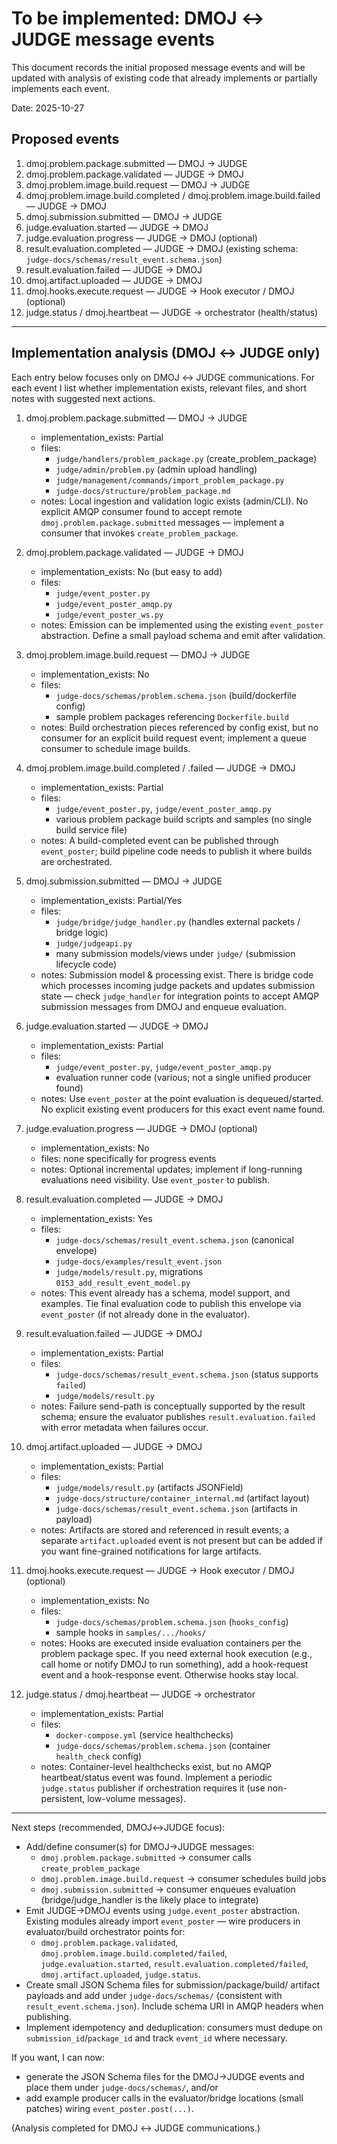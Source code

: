 # To be implemented: DMOJ ↔ JUDGE message events

This document records the initial proposed message events and will be updated with analysis of existing code that already implements or partially implements each event.

Date: 2025-10-27

## Proposed events

1. dmoj.problem.package.submitted — DMOJ → JUDGE
2. dmoj.problem.package.validated — JUDGE → DMOJ
3. dmoj.problem.image.build.request — DMOJ → JUDGE
4. dmoj.problem.image.build.completed / dmoj.problem.image.build.failed — JUDGE → DMOJ
5. dmoj.submission.submitted — DMOJ → JUDGE
6. judge.evaluation.started — JUDGE → DMOJ
7. judge.evaluation.progress — JUDGE → DMOJ (optional)
8. result.evaluation.completed — JUDGE → DMOJ (existing schema: `judge-docs/schemas/result_event.schema.json`)
9. result.evaluation.failed — JUDGE → DMOJ
10. dmoj.artifact.uploaded — JUDGE → DMOJ
11. dmoj.hooks.execute.request — JUDGE → Hook executor / DMOJ (optional)
12. judge.status / dmoj.heartbeat — JUDGE → orchestrator (health/status)

---

## Implementation analysis (DMOJ ↔ JUDGE only)

Each entry below focuses only on DMOJ ↔ JUDGE communications. For each event I list whether implementation exists, relevant files, and short notes with suggested next actions.

1. dmoj.problem.package.submitted — DMOJ → JUDGE

   - implementation_exists: Partial
   - files:
     - `judge/handlers/problem_package.py` (create_problem_package)
     - `judge/admin/problem.py` (admin upload handling)
     - `judge/management/commands/import_problem_package.py`
     - `judge-docs/structure/problem_package.md`
   - notes: Local ingestion and validation logic exists (admin/CLI). No explicit AMQP consumer found to accept remote `dmoj.problem.package.submitted` messages — implement a consumer that invokes `create_problem_package`.

2. dmoj.problem.package.validated — JUDGE → DMOJ

   - implementation_exists: No (but easy to add)
   - files:
     - `judge/event_poster.py`
     - `judge/event_poster_amqp.py`
     - `judge/event_poster_ws.py`
   - notes: Emission can be implemented using the existing `event_poster` abstraction. Define a small payload schema and emit after validation.

3. dmoj.problem.image.build.request — DMOJ → JUDGE

   - implementation_exists: No
   - files:
     - `judge-docs/schemas/problem.schema.json` (build/dockerfile config)
     - sample problem packages referencing `Dockerfile.build`
   - notes: Build orchestration pieces referenced by config exist, but no consumer for an explicit build request event; implement a queue consumer to schedule image builds.

4. dmoj.problem.image.build.completed / .failed — JUDGE → DMOJ

   - implementation_exists: Partial
   - files:
     - `judge/event_poster.py`, `judge/event_poster_amqp.py`
     - various problem package build scripts and samples (no single build service file)
   - notes: A build-completed event can be published through `event_poster`; build pipeline code needs to publish it where builds are orchestrated.

5. dmoj.submission.submitted — DMOJ → JUDGE

   - implementation_exists: Partial/Yes
   - files:
     - `judge/bridge/judge_handler.py` (handles external packets / bridge logic)
     - `judge/judgeapi.py`
     - many submission models/views under `judge/` (submission lifecycle code)
   - notes: Submission model & processing exist. There is bridge code which processes incoming judge packets and updates submission state — check `judge_handler` for integration points to accept AMQP submission messages from DMOJ and enqueue evaluation.

6. judge.evaluation.started — JUDGE → DMOJ

   - implementation_exists: Partial
   - files:
     - `judge/event_poster.py`, `judge/event_poster_amqp.py`
     - evaluation runner code (various; not a single unified producer found)
   - notes: Use `event_poster` at the point evaluation is dequeued/started. No explicit existing event producers for this exact event name found.

7. judge.evaluation.progress — JUDGE → DMOJ (optional)

   - implementation_exists: No
   - files: none specifically for progress events
   - notes: Optional incremental updates; implement if long-running evaluations need visibility. Use `event_poster` to publish.

8. result.evaluation.completed — JUDGE → DMOJ

   - implementation_exists: Yes
   - files:
     - `judge-docs/schemas/result_event.schema.json` (canonical envelope)
     - `judge-docs/examples/result_event.json`
     - `judge/models/result.py`, migrations `0153_add_result_event_model.py`
   - notes: This event already has a schema, model support, and examples. Tie final evaluation code to publish this envelope via `event_poster` (if not already done in the evaluator).

9. result.evaluation.failed — JUDGE → DMOJ

   - implementation_exists: Partial
   - files:
     - `judge-docs/schemas/result_event.schema.json` (status supports `failed`)
     - `judge/models/result.py`
   - notes: Failure send-path is conceptually supported by the result schema; ensure the evaluator publishes `result.evaluation.failed` with error metadata when failures occur.

10. dmoj.artifact.uploaded — JUDGE → DMOJ

    - implementation_exists: Partial
    - files:
      - `judge/models/result.py` (artifacts JSONField)
      - `judge-docs/structure/container_internal.md` (artifact layout)
      - `judge-docs/schemas/result_event.schema.json` (artifacts in payload)
    - notes: Artifacts are stored and referenced in result events; a separate `artifact.uploaded` event is not present but can be added if you want fine-grained notifications for large artifacts.

11. dmoj.hooks.execute.request — JUDGE → Hook executor / DMOJ (optional)

    - implementation_exists: No
    - files:
      - `judge-docs/schemas/problem.schema.json` (`hooks_config`)
      - sample hooks in `samples/.../hooks/`
    - notes: Hooks are executed inside evaluation containers per the problem package spec. If you need external hook execution (e.g., call home or notify DMOJ to run something), add a hook-request event and a hook-response event. Otherwise hooks stay local.

12. judge.status / dmoj.heartbeat — JUDGE → orchestrator
    - implementation_exists: Partial
    - files:
      - `docker-compose.yml` (service healthchecks)
      - `judge-docs/schemas/problem.schema.json` (container `health_check` config)
    - notes: Container-level healthchecks exist, but no AMQP heartbeat/status event was found. Implement a periodic `judge.status` publisher if orchestration requires it (use non-persistent, low-volume messages).

---

Next steps (recommended, DMOJ↔JUDGE focus):

- Add/define consumer(s) for DMOJ→JUDGE messages:
  - `dmoj.problem.package.submitted` → consumer calls `create_problem_package`
  - `dmoj.problem.image.build.request` → consumer schedules build jobs
  - `dmoj.submission.submitted` → consumer enqueues evaluation (bridge/judge_handler is the likely place to integrate)
- Emit JUDGE→DMOJ events using `judge.event_poster` abstraction. Existing modules already import `event_poster` — wire producers in evaluator/build orchestrator points for:
  - `dmoj.problem.package.validated`, `dmoj.problem.image.build.completed/failed`, `judge.evaluation.started`, `result.evaluation.completed/failed`, `dmoj.artifact.uploaded`, `judge.status`.
- Create small JSON Schema files for submission/package/build/ artifact payloads and add under `judge-docs/schemas/` (consistent with `result_event.schema.json`). Include schema URI in AMQP headers when publishing.
- Implement idempotency and deduplication: consumers must dedupe on `submission_id`/`package_id` and track `event_id` where necessary.

If you want, I can now:

- generate the JSON Schema files for the DMOJ→JUDGE events and place them under `judge-docs/schemas/`, and/or
- add example producer calls in the evaluator/bridge locations (small patches) wiring `event_poster.post(...)`.

(Analysis completed for DMOJ ↔ JUDGE communications.)
